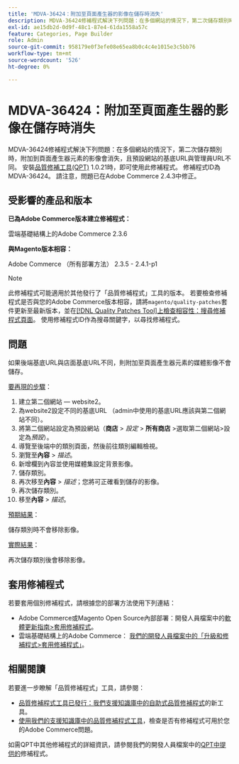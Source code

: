 ```yaml
---
title: 'MDVA-36424：附加至頁面產生器的影像在儲存時消失'
description: MDVA-36424修補程式解決下列問題：在多個網站的情況下，第二次儲存類別時，附加到頁面產生器元素的影像會消失，且預設網站的基底URL與管理員URL不同。 安裝[Quality Patches Tool (QPT)](/help/announcements/adobe-commerce-announcements/magento-quality-patches-released-new-tool-to-self-serve-quality-patches.md) 1.0.21後，即可使用此修補程式。 修補程式ID為MDVA-36424。 請注意，問題已在Adobe Commerce 2.4.3中修正。
exl-id: ae15db2d-0d9f-48c1-87e4-61da1558a57c
feature: Categories, Page Builder
role: Admin
source-git-commit: 958179e0f3efe08e65ea8b0c4c4e1015e3c5bb76
workflow-type: tm+mt
source-wordcount: '526'
ht-degree: 0%

---
```


# MDVA-36424：附加至頁面產生器的影像在儲存時消失

MDVA-36424修補程式解決下列問題：在多個網站的情況下，第二次儲存類別時，附加到頁面產生器元素的影像會消失，且預設網站的基底URL與管理員URL不同。 安裝[品質修補工具(QPT)](/help/announcements/adobe-commerce-announcements/magento-quality-patches-released-new-tool-to-self-serve-quality-patches.md) 1.0.21時，即可使用此修補程式。 修補程式ID為MDVA-36424。 請注意，問題已在Adobe Commerce 2.4.3中修正。

## 受影響的產品和版本

**已為Adobe Commerce版本建立修補程式：**

雲端基礎結構上的Adobe Commerce 2.3.6

**與Magento版本相容：**

Adobe Commerce （所有部署方法） 2.3.5 - 2.4.1-p1

>[!NOTE]
>
>此修補程式可能適用於其他發行了「品質修補程式」工具的版本。 若要檢查修補程式是否與您的Adobe Commerce版本相容，請將`magento/quality-patches`套件更新至最新版本，並在[[!DNL Quality Patches Tool]上檢查相容性：搜尋修補程式頁面](https://devdocs.magento.com/quality-patches/tool.html#patch-grid)。 使用修補程式ID作為搜尋關鍵字，以尋找修補程式。

## 問題

如果後端基底URL與店面基底URL不同，則附加至頁面產生器元素的媒體影像不會儲存。

<u>要再現的步驟</u>：

1. 建立第二個網站 — website2。
1. 為website2設定不同的基底URL （admin中使用的基底URL應該與第二個網站不同）。
1. 將第二個網站設定為預設網站（**商店** > *設定* > **所有商店** >選取第二個網站>設定為&#x200B;*預設*）。
1. 導覽至後端中的類別頁面，然後前往類別編輯檢視。
1. 瀏覽至&#x200B;**內容** > *描述*。
1. 新增欄到內容並使用媒體集設定背景影像。
1. 儲存類別。
1. 再次移至&#x200B;**內容** > *描述*；您將可正確看到儲存的影像。
1. 再次儲存類別。
1. 移至&#x200B;**內容** > *描述*。

<u>預期結果</u>：

儲存類別時不會移除影像。

<u>實際結果</u>：

再次儲存類別後會移除影像。

## 套用修補程式

若要套用個別修補程式，請根據您的部署方法使用下列連結：

* Adobe Commerce或Magento Open Source內部部署：開發人員檔案中的[軟體更新指南>套用修補程式](https://devdocs.magento.com/guides/v2.4/comp-mgr/patching/mqp.html)。
* 雲端基礎結構上的Adobe Commerce： [我們的開發人員檔案中的「升級和修補程式>套用修補程式」](https://devdocs.magento.com/cloud/project/project-patch.html)。

## 相關閱讀

若要進一步瞭解「品質修補程式」工具，請參閱：

* [品質修補程式工具已發行：我們支援知識庫中的自助式品質修補程式](/help/announcements/adobe-commerce-announcements/magento-quality-patches-released-new-tool-to-self-serve-quality-patches.md)的新工具。
* [使用我們的支援知識庫中的品質修補程式工具](/help/support-tools/patches-available-in-qpt-tool/check-patch-for-magento-issue-with-magento-quality-patches.md)，檢查是否有修補程式可用於您的Adobe Commerce問題。

如需QPT中其他修補程式的詳細資訊，請參閱我們的開發人員檔案中的[QPT中提供的](https://devdocs.magento.com/quality-patches/tool.html#patch-grid)修補程式。
